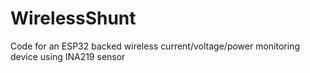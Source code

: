 # WirelessShunt
Code for an ESP32 backed wireless current/voltage/power monitoring device using INA219 sensor
